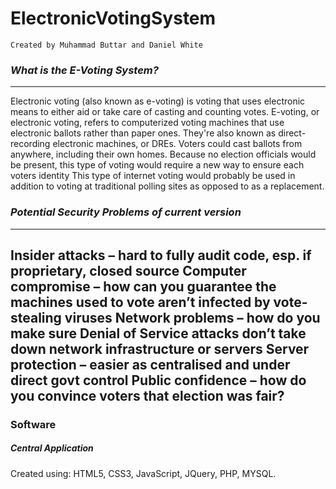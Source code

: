 # ElectronicVotingSystem

`Created by Muhammad Buttar and Daniel White`

### *What is the E-Voting System?*
---
Electronic voting (also known as e-voting) is voting that uses electronic means to either aid or take care of casting and counting votes.
E-voting, or electronic voting, refers to computerized voting machines that use electronic ballots rather than paper ones. They're also known as direct-recording electronic machines, or DREs. 
Voters could cast ballots from anywhere, including their own homes.	
Because no election officials would be present, this type of voting would require a new way to ensure each voters identity
This type of internet voting would probably be used in addition to voting at traditional polling sites as opposed to as a replacement.

### *Potential Security Problems of current version*
---
Insider attacks – hard to fully audit code, esp. if proprietary, closed source 
Computer compromise – how can you guarantee the machines used to vote aren’t infected by vote-stealing viruses
Network problems – how do you make sure Denial of Service attacks don’t take down network infrastructure or servers
Server protection – easier as centralised and under direct govt control
Public confidence – how do you convince voters that election was fair?
---
### Software
##### Central Application
Created using: HTML5, CSS3, JavaScript, JQuery, PHP, MYSQL.
